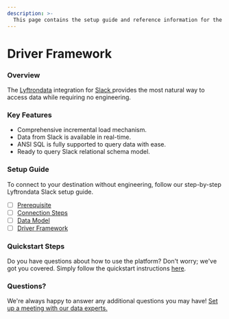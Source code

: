 ```yaml
---
description: >-
  This page contains the setup guide and reference information for the Slack  source connector.
---
```


# Driver Framework

### Overview

The [Lyftrondata](https://www.lyftrondata.com/) integration for [Slack ](None) provides the most natural way to access data while requiring no engineering.

### Key Features

* Comprehensive incremental load mechanism.
* Data from Slack  is available in real-time.&#x20;
* ANSI SQL is fully supported to query data with ease.
* Ready to query Slack  relational schema model.

### Setup Guide

To connect to your destination without engineering, follow our step-by-step Lyftrondata Slack  setup guide.

* [ ] [Prerequisite](../prerequisite.md)
* [ ] [Connection Steps](../connection-steps.md)
* [ ] [Data Model](../data-model/erd.md)
* [ ] [Driver Framework](../driver-framework/)

### Quickstart Steps

Do you have questions about how to use the platform? Don't worry; we've got you covered. Simply follow the quickstart instructions [here](../driver-framework/README.md).

### Questions? <a href="#questions" id="questions"></a>

We're always happy to answer any additional questions you may have! [Set up a meeting with our data experts.](https://www.lyftrondata.com/book-a-meeting/)


